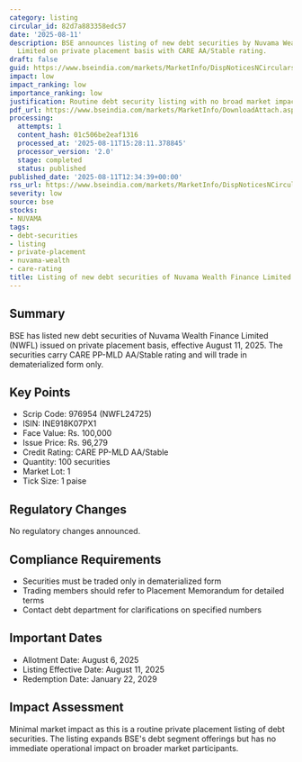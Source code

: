```yaml
---
category: listing
circular_id: 82d7a883358edc57
date: '2025-08-11'
description: BSE announces listing of new debt securities by Nuvama Wealth Finance
  Limited on private placement basis with CARE AA/Stable rating.
draft: false
guid: https://www.bseindia.com/markets/MarketInfo/DispNoticesNCirculars.aspx?Noticeid={1BC3458C-6FAF-48AD-B216-489F360B3629}&noticeno=20250811-41&dt=08/11/2025&icount=41&totcount=58&flag=0
impact: low
impact_ranking: low
importance_ranking: low
justification: Routine debt security listing with no broad market impact
pdf_url: https://www.bseindia.com/markets/MarketInfo/DownloadAttach.aspx?id=20250811-41&attachedId=
processing:
  attempts: 1
  content_hash: 01c506be2eaf1316
  processed_at: '2025-08-11T15:28:11.378845'
  processor_version: '2.0'
  stage: completed
  status: published
published_date: '2025-08-11T12:34:39+00:00'
rss_url: https://www.bseindia.com/markets/MarketInfo/DispNoticesNCirculars.aspx?Noticeid={1BC3458C-6FAF-48AD-B216-489F360B3629}&noticeno=20250811-41&dt=08/11/2025&icount=41&totcount=58&flag=0
severity: low
source: bse
stocks:
- NUVAMA
tags:
- debt-securities
- listing
- private-placement
- nuvama-wealth
- care-rating
title: Listing of new debt securities of Nuvama Wealth Finance Limited
---
```


## Summary

BSE has listed new debt securities of Nuvama Wealth Finance Limited (NWFL) issued on private placement basis, effective August 11, 2025. The securities carry CARE PP-MLD AA/Stable rating and will trade in dematerialized form only.

## Key Points

- Scrip Code: 976954 (NWFL24725)
- ISIN: INE918K07PX1
- Face Value: Rs. 100,000
- Issue Price: Rs. 96,279
- Credit Rating: CARE PP-MLD AA/Stable
- Quantity: 100 securities
- Market Lot: 1
- Tick Size: 1 paise

## Regulatory Changes

No regulatory changes announced.

## Compliance Requirements

- Securities must be traded only in dematerialized form
- Trading members should refer to Placement Memorandum for detailed terms
- Contact debt department for clarifications on specified numbers

## Important Dates

- Allotment Date: August 6, 2025
- Listing Effective Date: August 11, 2025
- Redemption Date: January 22, 2029

## Impact Assessment

Minimal market impact as this is a routine private placement listing of debt securities. The listing expands BSE's debt segment offerings but has no immediate operational impact on broader market participants.